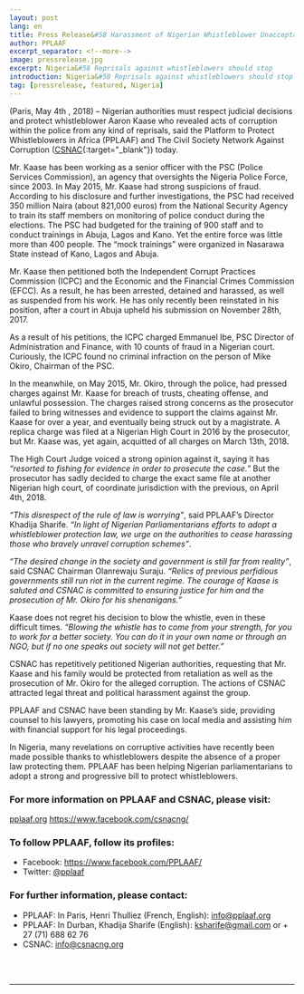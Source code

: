 ```yaml
---
layout: post
lang: en
title: Press Release&#58 Harassment of Nigerian Whistleblower Unacceptable
author: PPLAAF
excerpt_separator: <!--more-->
image: pressrelease.jpg
excerpt: Nigeria&#58 Reprisals against whistleblowers should stop
introduction: Nigeria&#58 Reprisals against whistleblowers should stop
tag: [pressrelease, featured, Nigeria]
---
```



(Paris, May 4th , 2018) – Nigerian authorities must respect judicial decisions and protect whistleblower Aaron Kaase who revealed acts of corruption within the police from any kind of reprisals, said the Platform to Protect Whistleblowers in Africa (PPLAAF) and The Civil Society Network Against Corruption ([CSNAC](https://www.facebook.com/csnacng/){:target="_blank"}) today.

Mr. Kaase has been working as a senior officer with the PSC (Police Services Commission), an agency that oversights the Nigeria Police Force, since 2003. In May 2015, Mr. Kaase had strong suspicions of fraud. According to his disclosure and further investigations, the PSC had received 350 million Naira (about 821,000 euros) from the National Security Agency to train its staff members on monitoring of police conduct during the elections. The PSC had budgeted for the training of 900 staff and to conduct trainings in Abuja, Lagos and Kano. Yet the entire force was little more than 400 people. The “mock trainings” were organized in Nasarawa State instead of Kano, Lagos and Abuja.

Mr. Kaase then petitioned both the Independent Corrupt Practices Commission (ICPC) and the Economic and the Financial Crimes Commission (EFCC). As a result, he has been arrested, detained and harassed, as well as suspended from his work. He has only recently been reinstated in his position, after a court in Abuja upheld his submission on November 28th, 2017.

As a result of his petitions, the ICPC charged Emmanuel Ibe, PSC Director of Administration and Finance, with 10 counts of fraud in a Nigerian court. Curiously, the ICPC found no criminal infraction on the person of Mike Okiro, Chairman of the PSC.

In the meanwhile, on May 2015, Mr. Okiro, through the police, had pressed charges against Mr. Kaase for breach of trusts, cheating offense, and unlawful possession. The charges raised strong concerns as the prosecutor failed to bring witnesses and evidence to support the claims against Mr. Kaase for over a year, and eventually being struck out by a magistrate. A replica charge was filed at a Nigerian High Court in 2016 by the prosecutor, but Mr. Kaase was, yet again, acquitted of all charges on March 13th, 2018.

The High Court Judge voiced a strong opinion against it, saying it has _“resorted to fishing for evidence in order to prosecute the case.”_ But the prosecutor has sadly decided to charge the exact same file at another Nigerian high court, of coordinate jurisdiction with the previous, on April 4th, 2018.

_“This disrespect of the rule of law is worrying”_, said PPLAAF’s Director Khadija Sharife. _“In light of Nigerian Parliamentarians efforts to adopt a whistleblower protection law, we urge on the authorities to cease harassing those who bravely unravel corruption schemes”_.

_“The desired change in the society and government is still far from reality”_, said CSNAC Chairman Olanrewaju Suraju. _“Relics of previous perfidious governments still run riot in the current regime. The courage of Kaase is saluted and CSNAC is committed to ensuring justice for him and the prosecution of Mr. Okiro for his shenanigans.”_

Kaase does not regret his decision to blow the whistle, even in these difficult times. _“Blowing the whistle has to come from your strength, for you to work for a better society. You can do it in your own name or through an NGO, but if no one speaks out society will not get better.”_

CSNAC has repetitively petitioned Nigerian authorities, requesting that Mr. Kaase and his family would be protected from retaliation as well as the prosecution of Mr. Okiro for the alleged corruption. The actions of CSNAC attracted legal threat and political harassment against the group.

PPLAAF and CSNAC have been standing by Mr. Kaase’s side, providing counsel to his lawyers, promoting his case on local media and assisting him with financial support for his legal proceedings.

In Nigeria, many revelations on corruptive activities have recently been made possible thanks to whistleblowers despite the absence of a proper law protecting them. PPLAAF has been helping Nigerian parliamentarians to adopt a strong and progressive bill to protect whistleblowers.


### For more information on PPLAAF and CSNAC, please visit:
[pplaaf.org](https://pplaaf.org)
<https://www.facebook.com/csnacng/> 


### To follow PPLAAF, follow its profiles:
- Facebook: <https://www.facebook.com/PPLAAF/>
- Twitter: [@pplaaf](https://twitter.com/pplaaf)

### For further information, please contact:
- PPLAAF: In Paris, Henri Thulliez (French, English): [info@pplaaf.org](mailto:info@pplaaf.org)
- PPLAAF: In Durban, Khadija Sharife (English): [ksharife@gmail.com](mailto:ksharife@gmail.com) or + 27 (71) 688 62 76
- CSNAC: [info@csnacng.org](mailto:info@csnacng.org)



<br>
<br>

----------------------